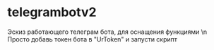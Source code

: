 # telegrambotv2
Эскиз работающего телеграм бота, для оснащения функциями \n
Просто добавь токен бота в "UrToken" и запусти скрипт
